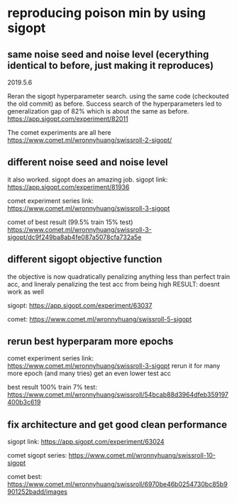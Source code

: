 # reproducing poison min by using sigopt

## same noise seed and noise level (ecerything identical to before, just making it reproduces)
2019.5.6

Reran the sigopt hyperparameter search. using the same code (checkouted the old commit) as before.
Success search of the hyperparameters led to generalization gap of 82% which is about the same as before.
https://app.sigopt.com/experiment/82011

The comet experiments are all here
https://www.comet.ml/wronnyhuang/swissroll-2-sigopt/

## different noise seed and noise level

it also worked. sigopt does an amazing job.
sigopt link: https://app.sigopt.com/experiment/81936

comet experiment series link: https://www.comet.ml/wronnyhuang/swissroll-3-sigopt

comet of best result (99.5% train 15% test)
https://www.comet.ml/wronnyhuang/swissroll-3-sigopt/dc9f249ba8ab4fe087a5078cfa732a5e

## different sigopt objective function
the objective is now quadratically penalizing anything less than perfect train acc, and lineraly penalizing the test acc from being high
RESULT: doesnt work as well

sigopt: https://app.sigopt.com/experiment/63037

comet: https://www.comet.ml/wronnyhuang/swissroll-5-sigopt

## rerun best hyperparam more epochs
comet experiment series link: https://www.comet.ml/wronnyhuang/swissroll-3-sigopt
rerun it for many more epoch (and many tries) get an even lower test acc

best result 100% train 7% test:
https://www.comet.ml/wronnyhuang/swissroll/54bcab88d3964dfeb359197400b3c619

## fix architecture and get good clean performance

sigopt link: https://app.sigopt.com/experiment/63024

comet sigopt series: https://www.comet.ml/wronnyhuang/swissroll-10-sigopt

comet best: https://www.comet.ml/wronnyhuang/swissroll/6970be46b0254730bc85b9901252badd/images


